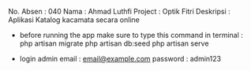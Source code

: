 No. Absen : 040
Nama : Ahmad Luthfi
Project : Optik Fitri
Deskripsi : Aplikasi Katalog kacamata secara online

-   before running the app make sure to type this command in terminal :
    php artisan migrate
    php artisan db:seed
    php artisan serve

-   login admin
    email : email@example.com
    password : admin123
